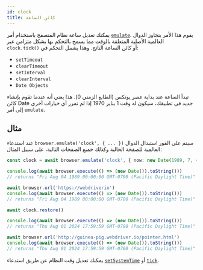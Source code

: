 ```yaml
---
id: clock
title: كائن الساعة
---
```


يمكنك تعديل ساعة نظام المتصفح باستخدام أمر [`emulate`](/docs/emulation). يقوم هذا الأمر بتجاوز الدوال العالمية الأصلية المتعلقة بالوقت مما يسمح بالتحكم بها بشكل متزامن عبر `clock.tick()` أو كائن الساعة الناتج. وهذا يشمل التحكم في:

- `setTimeout`
- `clearTimeout`
- `setInterval`
- `clearInterval`
- `Date Objects`

تبدأ الساعة عند بداية عصر يونكس (الطابع الزمني 0). هذا يعني أنه عندما تقوم بإنشاء كائن Date جديد في تطبيقك، سيكون له وقت 1 يناير 1970 إذا لم تمرر أي خيارات أخرى إلى أمر `emulate`.

## مثال

عند استدعاء `browser.emulate('clock', { ... })` سيتم على الفور استبدال الدوال العالمية للصفحة الحالية وكذلك جميع الصفحات التالية، على سبيل المثال:

```ts
const clock = await browser.emulate('clock', { now: new Date(1989, 7, 4) })

console.log(await browser.execute(() => (new Date()).toString()))
// returns "Fri Aug 04 1989 00:00:00 GMT-0700 (Pacific Daylight Time)"

await browser.url('https://webdriverio')
console.log(await browser.execute(() => (new Date()).toString()))
// returns "Fri Aug 04 1989 00:00:00 GMT-0700 (Pacific Daylight Time)"

await clock.restore()

console.log(await browser.execute(() => (new Date()).toString()))
// returns "Thu Aug 01 2024 17:59:59 GMT-0700 (Pacific Daylight Time)"

await browser.url('http://guinea-pig.webdriver.io/pointer.html')
console.log(await browser.execute(() => (new Date()).toString()))
// returns "Thu Aug 01 2024 17:59:59 GMT-0700 (Pacific Daylight Time)"
```

يمكنك تعديل وقت النظام عن طريق استدعاء [`setSystemTime`](/docs/api/clock/setSystemTime) أو [`tick`](/docs/api/clock/tick).